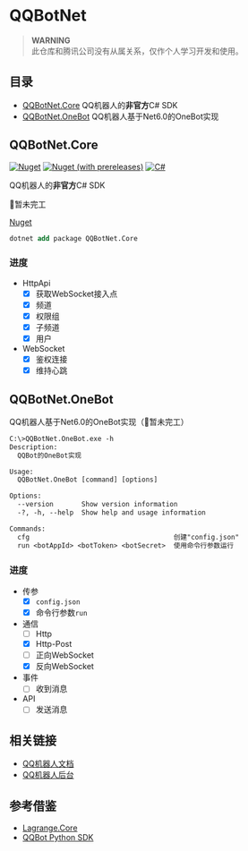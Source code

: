 
# QQBotNet

> **WARNING**  
>此仓库和腾讯公司没有从属关系，仅作个人学习开发和使用。

## 目录

- [QQBotNet.Core](#qqbotnetcore) QQ机器人的**非官方**C# SDK
- [QQBotNet.OneBot](#qqbotnetonebot) QQ机器人基于Net6.0的OneBot实现

## QQBotNet.Core

[![Nuget](https://img.shields.io/nuget/v/QQBotNet.Core)](https://www.nuget.org/packages/QQBotNet.Core)
[![Nuget (with prereleases)](https://img.shields.io/nuget/vpre/QQBotNet.Core)](https://www.nuget.org/packages/QQBotNet.Core)
[![C#](https://img.shields.io/badge/Core-%20.NET_6-blue)](#qqbotnet)

QQ机器人的**非官方**C# SDK

🚧暂未完工

[Nuget](https://www.nuget.org/packages/QQBotNet.Core)

```ps
dotnet add package QQBotNet.Core
```

### 进度

- HttpApi
  - [x] 获取WebSocket接入点
  - [x] 频道
  - [x] 权限组
  - [x] 子频道
  - [x] 用户
- WebSocket
  - [x] 鉴权连接
  - [x] 维持心跳

## QQBotNet.OneBot

QQ机器人基于Net6.0的OneBot实现（🚧暂未完工）

```txt
C:\>QQBotNet.OneBot.exe -h
Description:
  QQBot的OneBot实现

Usage:
  QQBotNet.OneBot [command] [options]

Options:
  --version       Show version information
  -?, -h, --help  Show help and usage information

Commands:
  cfg                                    创建"config.json"
  run <botAppId> <botToken> <botSecret>  使用命令行参数运行

```

### 进度

- 传参
  - [x] `config.json`
  - [x] 命令行参数`run`
- 通信
  - [ ] Http
  - [x] Http-Post
  - [ ] 正向WebSocket
  - [x] 反向WebSocket
- 事件
  - [ ] 收到消息
- API
  - [ ] 发送消息

## 相关链接

- [QQ机器人文档](https://bot.q.qq.com/wiki/)
- [QQ机器人后台](https://q.qq.com/)

## 参考借鉴

- [Lagrange.Core](https://github.com/Linwenxuan05/Lagrange.Core)
- [QQBot Python SDK](https://bot.q.qq.com/wiki/develop/pythonsdk/)
